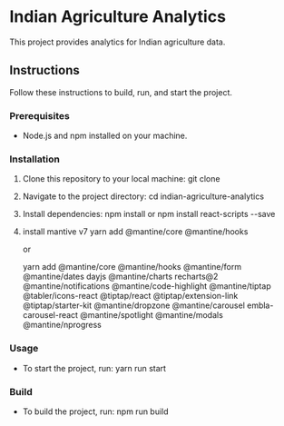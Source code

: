 # Indian Agriculture Analytics

This project provides analytics for Indian agriculture data.

## Instructions

Follow these instructions to build, run, and start the project.

### Prerequisites
- Node.js and npm installed on your machine.

### Installation
1. Clone this repository to your local machine:
git clone <repository-url>

2. Navigate to the project directory:
cd indian-agriculture-analytics

3. Install dependencies:
npm install 
or 
npm install react-scripts --save

4. install mantive v7
   yarn add @mantine/core @mantine/hooks

   or

   yarn add @mantine/core @mantine/hooks @mantine/form @mantine/dates dayjs @mantine/charts recharts@2 @mantine/notifications @mantine/code-highlight @mantine/tiptap @tabler/icons-react @tiptap/react @tiptap/extension-link @tiptap/starter-kit @mantine/dropzone @mantine/carousel embla-carousel-react @mantine/spotlight @mantine/modals @mantine/nprogress


### Usage
- To start the project, run:
   yarn run start

   
### Build
- To build the project, run:
   npm run build
